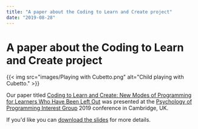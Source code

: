 ```yaml
---
title: "A paper about the Coding to Learn and Create project"
date: "2019-08-28"
---
```


# A paper about the Coding to Learn and Create project

{{< img src="images/Playing with Cubetto.png" alt="Child playing with Cubetto." >}}

Our paper titled <a href="docs/Coding to Learn and Create - PPIG 2019 - Paper.pdf">Coding to Learn and Create: New Modes of Programming for Learners Who Have Been Left Out</a> was presented at the <a href="http://www.ppig.org/">Psychology of Programming Interest Group</a> 2019 conference in Cambridge, UK. 

If you'd like you can <a href="docs/Coding to Learn and Create - PPIG 2019 - Slides.pdf">download the slides</a> for more details.
